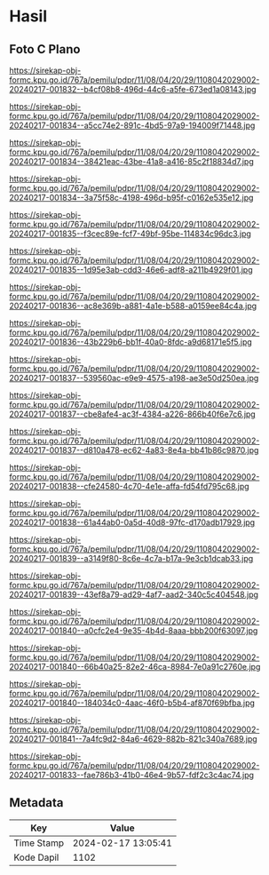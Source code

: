 # Hasil

## Foto C Plano

https://sirekap-obj-formc.kpu.go.id/767a/pemilu/pdpr/11/08/04/20/29/1108042029002-20240217-001832--b4cf08b8-496d-44c6-a5fe-673ed1a08143.jpg

https://sirekap-obj-formc.kpu.go.id/767a/pemilu/pdpr/11/08/04/20/29/1108042029002-20240217-001834--a5cc74e2-891c-4bd5-97a9-194009f71448.jpg

https://sirekap-obj-formc.kpu.go.id/767a/pemilu/pdpr/11/08/04/20/29/1108042029002-20240217-001834--38421eac-43be-41a8-a416-85c2f18834d7.jpg

https://sirekap-obj-formc.kpu.go.id/767a/pemilu/pdpr/11/08/04/20/29/1108042029002-20240217-001834--3a75f58c-4198-496d-b95f-c0162e535e12.jpg

https://sirekap-obj-formc.kpu.go.id/767a/pemilu/pdpr/11/08/04/20/29/1108042029002-20240217-001835--f3cec89e-fcf7-49bf-95be-114834c96dc3.jpg

https://sirekap-obj-formc.kpu.go.id/767a/pemilu/pdpr/11/08/04/20/29/1108042029002-20240217-001835--1d95e3ab-cdd3-46e6-adf8-a211b4929f01.jpg

https://sirekap-obj-formc.kpu.go.id/767a/pemilu/pdpr/11/08/04/20/29/1108042029002-20240217-001836--ac8e369b-a881-4a1e-b588-a0159ee84c4a.jpg

https://sirekap-obj-formc.kpu.go.id/767a/pemilu/pdpr/11/08/04/20/29/1108042029002-20240217-001836--43b229b6-bb1f-40a0-8fdc-a9d68171e5f5.jpg

https://sirekap-obj-formc.kpu.go.id/767a/pemilu/pdpr/11/08/04/20/29/1108042029002-20240217-001837--539560ac-e9e9-4575-a198-ae3e50d250ea.jpg

https://sirekap-obj-formc.kpu.go.id/767a/pemilu/pdpr/11/08/04/20/29/1108042029002-20240217-001837--cbe8afe4-ac3f-4384-a226-866b40f6e7c6.jpg

https://sirekap-obj-formc.kpu.go.id/767a/pemilu/pdpr/11/08/04/20/29/1108042029002-20240217-001837--d810a478-ec62-4a83-8e4a-bb41b86c9870.jpg

https://sirekap-obj-formc.kpu.go.id/767a/pemilu/pdpr/11/08/04/20/29/1108042029002-20240217-001838--cfe24580-4c70-4e1e-affa-fd54fd795c68.jpg

https://sirekap-obj-formc.kpu.go.id/767a/pemilu/pdpr/11/08/04/20/29/1108042029002-20240217-001838--61a44ab0-0a5d-40d8-97fc-d170adb17929.jpg

https://sirekap-obj-formc.kpu.go.id/767a/pemilu/pdpr/11/08/04/20/29/1108042029002-20240217-001839--a3149f80-8c6e-4c7a-b17a-9e3cb1dcab33.jpg

https://sirekap-obj-formc.kpu.go.id/767a/pemilu/pdpr/11/08/04/20/29/1108042029002-20240217-001839--43ef8a79-ad29-4af7-aad2-340c5c404548.jpg

https://sirekap-obj-formc.kpu.go.id/767a/pemilu/pdpr/11/08/04/20/29/1108042029002-20240217-001840--a0cfc2e4-9e35-4b4d-8aaa-bbb200f63097.jpg

https://sirekap-obj-formc.kpu.go.id/767a/pemilu/pdpr/11/08/04/20/29/1108042029002-20240217-001840--66b40a25-82e2-46ca-8984-7e0a91c2760e.jpg

https://sirekap-obj-formc.kpu.go.id/767a/pemilu/pdpr/11/08/04/20/29/1108042029002-20240217-001840--184034c0-4aac-46f0-b5b4-af870f69bfba.jpg

https://sirekap-obj-formc.kpu.go.id/767a/pemilu/pdpr/11/08/04/20/29/1108042029002-20240217-001841--7a4fc9d2-84a6-4629-882b-821c340a7689.jpg

https://sirekap-obj-formc.kpu.go.id/767a/pemilu/pdpr/11/08/04/20/29/1108042029002-20240217-001833--fae786b3-41b0-46e4-9b57-fdf2c3c4ac74.jpg


## Metadata

| Key        | Value               |
| ---------- | ------------------- |
| Time Stamp | 2024-02-17 13:05:41 |
| Kode Dapil | 1102                |



